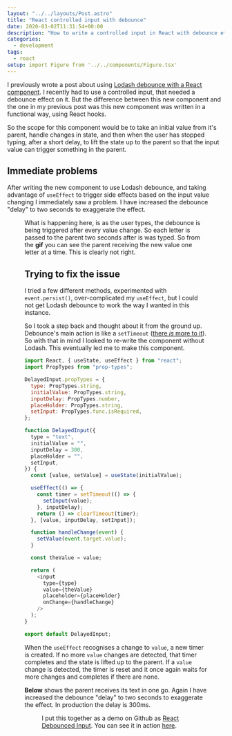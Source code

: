 ```yaml
---
layout: "../../layouts/Post.astro"
title: "React controlled input with debounce"
date: 2020-03-02T11:31:54+00:00
description: "How to write a controlled input in React with debounce effect"
categories:
  - development
tags:
  - react
setup: import Figure from '../../components/Figure.tsx'
---
```


I previously wrote a post about using [Lodash debounce with a React component](https://til.neilmagee.com/post/react-with-debounce/). I recently had to use a controlled input, that needed a debounce effect on it. But the difference between this new component and the one in my previous post was this new component was written in a functional way, using React hooks.

So the scope for this component would be to take an initial value from it's parent, handle changes in state, and then when the user has stopped typing, after a short delay, to lift the state up to the parent so that the input value can trigger something in the parent.

## Immediate problems

After writing the new component to use Lodash debounce, and taking advantage of `useEffect` to trigger side effects based on the input value changing I immediately saw a problem. I have increased the debounce "delay" to two seconds to exaggerate the effect.

<Figure src="/images/react-controlled-input-with-debounce/debounce-fail.gif" title="Debounce gone wrong!" alt="Animated gif showing a debounce not working correctly" />

<!--more-->

What is happening here, is as the user types, the debounce is being triggered after every value change. So each letter is passed to the parent two seconds after is was typed. So from the **gif** you can see the parent receiving the new value one letter at a time. This is clearly not right.

## Trying to fix the issue

I tried a few different methods, experimented with `event.persist()`, over-complicated my `useEffect`, but I could not get Lodash debounce to work the way I wanted in this instance.

So I took a step back and thought about it from the ground up. Debounce's main action is like a `setTimeout` ([there _is_ more to it](https://lodash.com/docs/4.17.15#debounce)). So with that in mind I looked to re-write the component without Lodash. This eventually led me to make this component.

```javascript
import React, { useState, useEffect } from "react";
import PropTypes from "prop-types";

DelayedInput.propTypes = {
  type: PropTypes.string,
  initialValue: PropTypes.string,
  inputDelay: PropTypes.number,
  placeHolder: PropTypes.string,
  setInput: PropTypes.func.isRequired,
};

function DelayedInput({
  type = "text",
  initialValue = "",
  inputDelay = 300,
  placeHolder = "",
  setInput,
}) {
  const [value, setValue] = useState(initialValue);

  useEffect(() => {
    const timer = setTimeout(() => {
      setInput(value);
    }, inputDelay);
    return () => clearTimeout(timer);
  }, [value, inputDelay, setInput]);

  function handleChange(event) {
    setValue(event.target.value);
  }

  const theValue = value;

  return (
    <input
      type={type}
      value={theValue}
      placeholder={placeHolder}
      onChange={handleChange}
    />
  );
}

export default DelayedInput;
```

When the `useEffect` recognises a change to `value`, a new timer is created. If no more `value` changes are detected, that timer completes and the state is lifted up to the parent. If a `value` change is detected, the timer is reset and it once again waits for more changes and completes if there are none.

**Below** shows the parent receives its text in one go. Again I have increased the debounce "delay" to two seconds to exaggerate the effect. In production the delay is 300ms.

<Figure src="/images/react-controlled-input-with-debounce/debounce-success.gif" title="Debounce working correctly" alt="Animated gif showing a debounce working as expected" />

I put this together as a demo on Github as [React Debounced Input](https://github.com/freemagee/react-debounced-input). You can see it in action [here](https://freemagee.github.io/react-debounced-input/).

